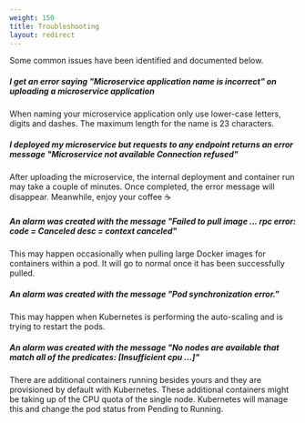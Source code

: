```yaml
---
weight: 150
title: Troubleshooting
layout: redirect
---
```


Some common issues have been identified and documented below.

##### I get an error saying "Microservice application name is incorrect" on uploading a microservice application

When naming your microservice application only use lower-case letters, digits and dashes. The maximum length for the name is 23 characters.

##### I deployed my microservice but requests to any endpoint returns an error message "Microservice not available Connection refused"

After uploading the microservice, the internal deployment and container run may take a couple of minutes. Once completed, the error message will disappear. Meanwhile, enjoy your coffee ☕️

##### An alarm was created with the message "Failed to pull image ... rpc error: code = Canceled desc = context canceled"

This may happen occasionally when pulling large Docker images for containers within a pod. It will go to normal once it has been successfully pulled.

##### An alarm was created with the message "Pod synchronization error."

This may happen when Kubernetes is performing the auto-scaling and is trying to restart the pods.

##### An alarm was created with the message "No nodes are available that match all of the predicates: [Insufficient cpu ...]"

There are additional containers running besides yours and they are provisioned by default with Kubernetes. These additional containers might be taking up of the CPU quota of the single node. Kubernetes will manage this and change the pod status from Pending to Running.
